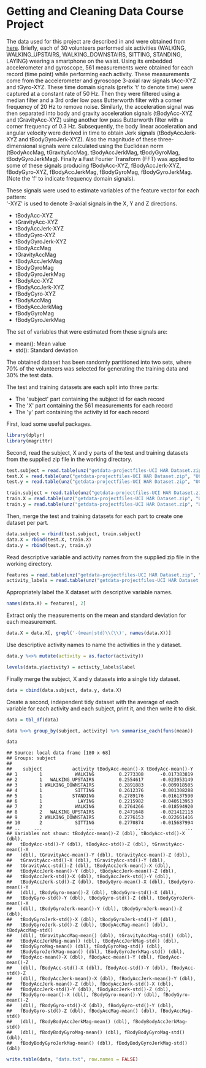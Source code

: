 # Getting and Cleaning Data Course Project

The data used for this project are described in and were obtained from [here](http://archive.ics.uci.edu/ml/datasets/Human+Activity+Recognition+Using+Smartphones). Briefly, each of 30 volunteers performed six activities (WALKING, WALKING_UPSTAIRS, WALKING_DOWNSTAIRS, SITTING, STANDING, LAYING) wearing a smartphone on the waist. Using its embedded accelerometer and gyroscope, 561 measurements were obtained for each record (time point) while performing each activity. These measurements come from the accelerometer and gyroscope 3-axial raw signals tAcc-XYZ and tGyro-XYZ. These time domain signals (prefix 't' to denote time) were captured at a constant rate of 50 Hz. Then they were filtered using a median filter and a 3rd order low pass Butterworth filter with a corner frequency of 20 Hz to remove noise. Similarly, the acceleration signal was then separated into body and gravity acceleration signals (tBodyAcc-XYZ and tGravityAcc-XYZ) using another low pass Butterworth filter with a corner frequency of 0.3 Hz.  Subsequently, the body linear acceleration and angular velocity were derived in time to obtain Jerk signals (tBodyAccJerk-XYZ and tBodyGyroJerk-XYZ). Also the magnitude of these three-dimensional signals were calculated using the Euclidean norm (tBodyAccMag, tGravityAccMag, tBodyAccJerkMag, tBodyGyroMag, tBodyGyroJerkMag).  Finally a Fast Fourier Transform (FFT) was applied to some of these signals producing fBodyAcc-XYZ, fBodyAccJerk-XYZ, fBodyGyro-XYZ, fBodyAccJerkMag, fBodyGyroMag, fBodyGyroJerkMag. (Note the 'f' to indicate frequency domain signals). 

These signals were used to estimate variables of the feature vector for each pattern:  
'-XYZ' is used to denote 3-axial signals in the X, Y and Z directions.

- tBodyAcc-XYZ
- tGravityAcc-XYZ
- tBodyAccJerk-XYZ
- tBodyGyro-XYZ
- tBodyGyroJerk-XYZ
- tBodyAccMag
- tGravityAccMag
- tBodyAccJerkMag
- tBodyGyroMag
- tBodyGyroJerkMag
- fBodyAcc-XYZ
- fBodyAccJerk-XYZ
- fBodyGyro-XYZ
- fBodyAccMag
- fBodyAccJerkMag
- fBodyGyroMag
- fBodyGyroJerkMag

The set of variables that were estimated from these signals are: 

- mean(): Mean value
- std(): Standard deviation

The obtained dataset has been randomly partitioned into two sets, where 70% of the volunteers was selected for generating the training data and 30% the test data.

The test and training datasets are each split into three parts:

- The 'subject' part containing the subject id for each record
- The 'X' part containing the 561 measurements for each record
- The 'y' part containing the activity id for each record

First, load some useful packages.


```r
library(dplyr)
library(magrittr)
```

Second, read the subject, X and y parts of the test and training datasets from the supplied zip file in the working directory.


```r
test.subject = read.table(unz("getdata-projectfiles-UCI HAR Dataset.zip", "UCI HAR Dataset/test/subject_test.txt"), col.names = c('subject'))
test.X = read.table(unz("getdata-projectfiles-UCI HAR Dataset.zip", "UCI HAR Dataset/test/X_test.txt"))
test.y = read.table(unz("getdata-projectfiles-UCI HAR Dataset.zip", "UCI HAR Dataset/test/y_test.txt"), col.names = c('activity'))

train.subject = read.table(unz("getdata-projectfiles-UCI HAR Dataset.zip", "UCI HAR Dataset/train/subject_train.txt"), col.names = c('subject'))
train.X = read.table(unz("getdata-projectfiles-UCI HAR Dataset.zip", "UCI HAR Dataset/train/X_train.txt"))
train.y = read.table(unz("getdata-projectfiles-UCI HAR Dataset.zip", "UCI HAR Dataset/train/y_train.txt"), col.names = c('activity'))
```

Then, merge the test and training datasets for each part to create one dataset per part.


```r
data.subject = rbind(test.subject, train.subject)
data.X = rbind(test.X, train.X)
data.y = rbind(test.y, train.y)
```

Read descriptive variable and activity names from the supplied zip file in the working directory.


```r
features = read.table(unz("getdata-projectfiles-UCI HAR Dataset.zip", "UCI HAR Dataset/features.txt"))
activity_labels = read.table(unz("getdata-projectfiles-UCI HAR Dataset.zip", "UCI HAR Dataset/activity_labels.txt"), col.names = c('activity', 'label'))
```

Appropriately label the X dataset with descriptive variable names.


```r
names(data.X) = features[, 2]
```

Extract only the measurements on the mean and standard deviation for each measurement.


```r
data.X = data.X[, grepl('-(mean|std)\\(\\)', names(data.X))]
```

Use descriptive activity names to name the activities in the y dataset.


```r
data.y %<>% mutate(activity = as.factor(activity))

levels(data.y$activity) = activity_labels$label
```

Finally merge the subject, X and y datasets into a single tidy dataset.


```r
data = cbind(data.subject, data.y, data.X)
```

Create a second, independent tidy dataset with the average of each variable for each activity and each subject, print it, and then write it to disk.


```r
data = tbl_df(data)

data %<>% group_by(subject, activity) %>% summarise_each(funs(mean))

data
```

```
## Source: local data frame [180 x 68]
## Groups: subject
## 
##    subject           activity tBodyAcc-mean()-X tBodyAcc-mean()-Y
## 1        1            WALKING         0.2773308      -0.017383819
## 2        1   WALKING_UPSTAIRS         0.2554617      -0.023953149
## 3        1 WALKING_DOWNSTAIRS         0.2891883      -0.009918505
## 4        1            SITTING         0.2612376      -0.001308288
## 5        1           STANDING         0.2789176      -0.016137590
## 6        1             LAYING         0.2215982      -0.040513953
## 7        2            WALKING         0.2764266      -0.018594920
## 8        2   WALKING_UPSTAIRS         0.2471648      -0.021412113
## 9        2 WALKING_DOWNSTAIRS         0.2776153      -0.022661416
## 10       2            SITTING         0.2770874      -0.015687994
## ..     ...                ...               ...               ...
## Variables not shown: tBodyAcc-mean()-Z (dbl), tBodyAcc-std()-X (dbl),
##   tBodyAcc-std()-Y (dbl), tBodyAcc-std()-Z (dbl), tGravityAcc-mean()-X
##   (dbl), tGravityAcc-mean()-Y (dbl), tGravityAcc-mean()-Z (dbl),
##   tGravityAcc-std()-X (dbl), tGravityAcc-std()-Y (dbl),
##   tGravityAcc-std()-Z (dbl), tBodyAccJerk-mean()-X (dbl),
##   tBodyAccJerk-mean()-Y (dbl), tBodyAccJerk-mean()-Z (dbl),
##   tBodyAccJerk-std()-X (dbl), tBodyAccJerk-std()-Y (dbl),
##   tBodyAccJerk-std()-Z (dbl), tBodyGyro-mean()-X (dbl), tBodyGyro-mean()-Y
##   (dbl), tBodyGyro-mean()-Z (dbl), tBodyGyro-std()-X (dbl),
##   tBodyGyro-std()-Y (dbl), tBodyGyro-std()-Z (dbl), tBodyGyroJerk-mean()-X
##   (dbl), tBodyGyroJerk-mean()-Y (dbl), tBodyGyroJerk-mean()-Z (dbl),
##   tBodyGyroJerk-std()-X (dbl), tBodyGyroJerk-std()-Y (dbl),
##   tBodyGyroJerk-std()-Z (dbl), tBodyAccMag-mean() (dbl), tBodyAccMag-std()
##   (dbl), tGravityAccMag-mean() (dbl), tGravityAccMag-std() (dbl),
##   tBodyAccJerkMag-mean() (dbl), tBodyAccJerkMag-std() (dbl),
##   tBodyGyroMag-mean() (dbl), tBodyGyroMag-std() (dbl),
##   tBodyGyroJerkMag-mean() (dbl), tBodyGyroJerkMag-std() (dbl),
##   fBodyAcc-mean()-X (dbl), fBodyAcc-mean()-Y (dbl), fBodyAcc-mean()-Z
##   (dbl), fBodyAcc-std()-X (dbl), fBodyAcc-std()-Y (dbl), fBodyAcc-std()-Z
##   (dbl), fBodyAccJerk-mean()-X (dbl), fBodyAccJerk-mean()-Y (dbl),
##   fBodyAccJerk-mean()-Z (dbl), fBodyAccJerk-std()-X (dbl),
##   fBodyAccJerk-std()-Y (dbl), fBodyAccJerk-std()-Z (dbl),
##   fBodyGyro-mean()-X (dbl), fBodyGyro-mean()-Y (dbl), fBodyGyro-mean()-Z
##   (dbl), fBodyGyro-std()-X (dbl), fBodyGyro-std()-Y (dbl),
##   fBodyGyro-std()-Z (dbl), fBodyAccMag-mean() (dbl), fBodyAccMag-std()
##   (dbl), fBodyBodyAccJerkMag-mean() (dbl), fBodyBodyAccJerkMag-std()
##   (dbl), fBodyBodyGyroMag-mean() (dbl), fBodyBodyGyroMag-std() (dbl),
##   fBodyBodyGyroJerkMag-mean() (dbl), fBodyBodyGyroJerkMag-std() (dbl)
```

```r
write.table(data, "data.txt", row.names = FALSE)
```
